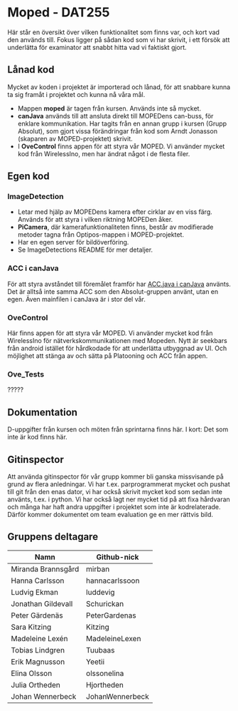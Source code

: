 # Moped - DAT255
Här står en översikt över vilken funktionalitet som finns var, och kort vad den används till. Fokus ligger på sådan kod som vi har skrivit, i ett försök att underlätta för examinator att snabbt hitta vad vi faktiskt gjort. 

## Lånad kod
Mycket av koden i projektet är importerad och lånad, för att snabbare kunna ta sig framåt i projektet och kunna nå våra mål. 
- Mappen **moped** är tagen från kursen. Används inte så mycket. 
- **canJava** används till att ansluta direkt till MOPEDens can-buss, för enklare kommunikation. Har tagits från en annan grupp i kursen (Grupp Absolut), som gjort vissa förändringar från kod som Arndt Jonasson (skaparen av MOPED-projektet) skrivit.
- I **OveControl** finns appen för att styra vår MOPED. Vi använder mycket kod från WirelessIno, men har ändrat något i de flesta filer.


## Egen kod
### ImageDetection
- Letar med hjälp av MOPEDens kamera efter cirklar av en viss färg. Används för att styra i vilken riktning MOPEDen åker. 
- **PiCamera**, där kamerafunktionaliteten finns, består av modifierade metoder tagna från Optipos-mappen i MOPED-projektet.
- Har en egen server för bildöverföring. 
- Se ImageDetections README för mer detaljer. 

### ACC i canJava
För att styra avståndet till föremålet framför har [ACC.java i canJava](https://github.com/PeterGardenas/Moped-Ove/tree/master/canJava/JavaInterfaceTest/ACC/absolut/acc) använts. Det är alltså inte samma ACC som den Absolut-gruppen använt, utan en egen. Även mainfilen i canJava är i stor del vår.

### OveControl 
Här finns appen för att styra vår MOPED. Vi använder mycket kod från WirelessIno för nätverkskommunikationen med Mopeden. Nytt är seekbars från android istället för hårdkodade för att underlätta utbyggnad av UI. Och möjlighet att stänga av och sätta på Platooning och ACC från appen.

### Ove_Tests
?????

## Dokumentation
D-uppgifter från kursen och möten från sprintarna finns här. I kort: Det som inte är kod finns här. 

## Gitinspector
Att använda gitinspector för vår grupp kommer bli ganska missvisande på grund av flera anledningar. Vi har t.ex. parprogrammerat mycket och pushat till git från den enas dator, vi har också skrivit mycket kod som sedan inte använts, t.ex. i python. Vi har också lagt ner mycket tid på att fixa hårdvaran och många har haft andra uppgifter i projektet som inte är kodrelaterade. Därför kommer dokumentet om team evaluation ge en mer rättvis bild.


## Gruppens deltagare

| Namn               |  Github-nick       |
|--------------------|--------------------|
| Miranda Brannsgård |  mirban            |
| Hanna Carlsson     |  hannacarlssoon    |
| Ludvig Ekman       |  luddevig          |
| Jonathan Gildevall |  Schurickan        |
| Peter Gärdenäs     |  PeterGardenas     |
| Sara Kitzing       |  Kitzing           |
| Madeleine Lexén    |  MadeleineLexen    |
| Tobias Lindgren    |  Tuubaas           |
| Erik Magnusson     |  Yeetii            |
| Elina Olsson       |  olssonelina       |
| Julia Ortheden     |  Hjortheden        |
| Johan Wennerbeck   |  JohanWennerbeck   |
